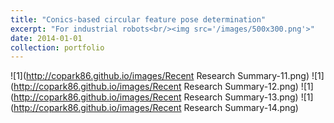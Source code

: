 ```yaml
---
title: "Conics-based circular feature pose determination"
excerpt: "For industrial robots<br/><img src='/images/500x300.png'>"
date: 2014-01-01
collection: portfolio
---
```


![1](http://copark86.github.io/images/Recent Research Summary-11.png)
![1](http://copark86.github.io/images/Recent Research Summary-12.png)
![1](http://copark86.github.io/images/Recent Research Summary-13.png)
![1](http://copark86.github.io/images/Recent Research Summary-14.png)



